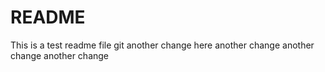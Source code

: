 # README

This is a test readme file
git
another change here
another change
another change
another change
